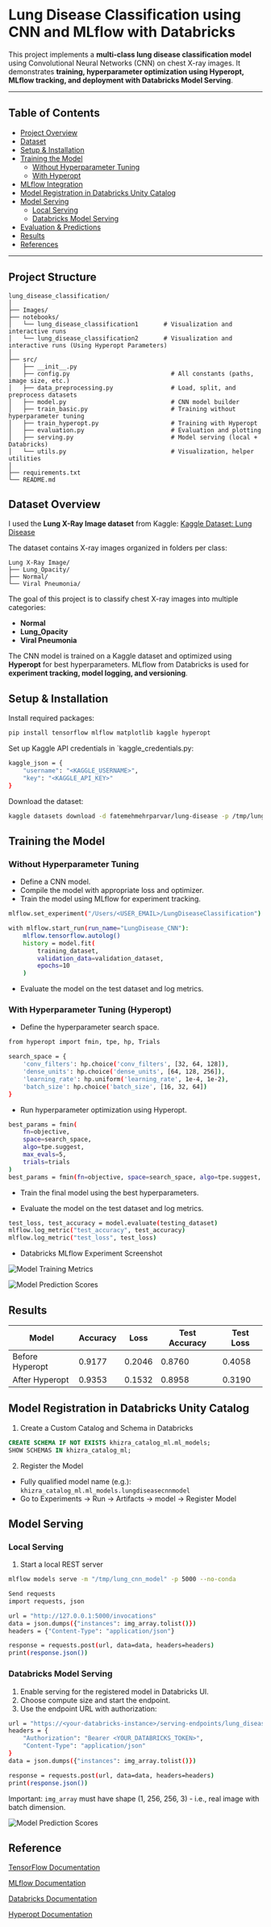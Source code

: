 # Lung Disease Classification using CNN and MLflow with Databricks

This project implements a **multi-class lung disease classification model** using Convolutional Neural Networks (CNN) on chest X-ray images. It demonstrates **training, hyperparameter optimization using Hyperopt, MLflow tracking, and deployment with Databricks Model Serving**.

---

## Table of Contents

- [Project Overview](#project-overview)
- [Dataset](#dataset)
- [Setup & Installation](#setup--installation)
- [Training the Model](#training-the-model)
  - [Without Hyperparameter Tuning](#without-hyperparameter-tuning)
  - [With Hyperopt](#with-hyperopt)
- [MLflow Integration](#mlflow-integration)
- [Model Registration in Databricks Unity Catalog](#model-registration-in-databricks-unity-catalog)
- [Model Serving](#model-serving)
  - [Local Serving](#local-serving)
  - [Databricks Model Serving](#databricks-model-serving)
- [Evaluation & Predictions](#evaluation--predictions)
- [Results](#results)
- [References](#references)

---

## Project Structure 
```plaintext
lung_disease_classification/
│
├── Images/
├── notebooks/
│   └── lung_disease_classification1       # Visualization and interactive runs
│   └── lung_disease_classification2       # Visualization and interactive runs (Using Hyperopt Parameters)
│
├── src/
│   ├── __init__.py
│   ├── config.py                            # All constants (paths, image size, etc.)
│   ├── data_preprocessing.py                # Load, split, and preprocess datasets
│   ├── model.py                             # CNN model builder
│   ├── train_basic.py                       # Training without hyperparameter tuning
│   ├── train_hyperopt.py                    # Training with Hyperopt
│   ├── evaluation.py                        # Evaluation and plotting
│   ├── serving.py                           # Model serving (local + Databricks)
│   └── utils.py                             # Visualization, helper utilities
│
├── requirements.txt
└── README.md
```

## Dataset Overview

I used the **Lung X-Ray Image dataset** from Kaggle:   [Kaggle Dataset: Lung Disease](https://www.kaggle.com/datasets/fatemehmehrparvar/lung-disease)

The dataset contains X-ray images organized in folders per class:

```plaintext
Lung X-Ray Image/
├── Lung_Opacity/
├── Normal/
└── Viral Pneumonia/
```

The goal of this project is to classify chest X-ray images into multiple categories:

- **Normal**
- **Lung_Opacity**
- **Viral Pneumonia**


The CNN model is trained on a Kaggle dataset and optimized using **Hyperopt** for best hyperparameters. MLflow from Databricks is used for **experiment tracking, model logging, and versioning**.


## Setup & Installation

Install required packages:

```bash
pip install tensorflow mlflow matplotlib kaggle hyperopt
```
Set up Kaggle API credentials in `kaggle_credentials.py:

```bash
kaggle_json = {
    "username": "<KAGGLE_USERNAME>",
    "key": "<KAGGLE_API_KEY>"
}
```

Download the dataset:
```bash
kaggle datasets download -d fatemehmehrparvar/lung-disease -p /tmp/lung_data --unzip
```

## Training the Model
### Without Hyperparameter Tuning

- Define a CNN model.
- Compile the model with appropriate loss and optimizer.
- Train the model using MLflow for experiment tracking.
```bash
mlflow.set_experiment("/Users/<USER_EMAIL>/LungDiseaseClassification")

with mlflow.start_run(run_name="LungDisease_CNN"):
    mlflow.tensorflow.autolog()
    history = model.fit(
        training_dataset,
        validation_data=validation_dataset,
        epochs=10
    )
```
- Evaluate the model on the test dataset and log metrics.

### With Hyperparameter Tuning (Hyperopt)

- Define the hyperparameter search space.
```bash
from hyperopt import fmin, tpe, hp, Trials

search_space = {
    'conv_filters': hp.choice('conv_filters', [32, 64, 128]),
    'dense_units': hp.choice('dense_units', [64, 128, 256]),
    'learning_rate': hp.uniform('learning_rate', 1e-4, 1e-2),
    'batch_size': hp.choice('batch_size', [16, 32, 64])
}
```

- Run hyperparameter optimization using Hyperopt.
```bash
best_params = fmin(
    fn=objective,
    space=search_space,
    algo=tpe.suggest,
    max_evals=5,
    trials=trials
)
best_params = fmin(fn=objective, space=search_space, algo=tpe.suggest, max_evals=5, trials=Trials())
```

- Train the final model using the best hyperparameters.

- Evaluate the model on the test dataset and log metrics.
```bash
test_loss, test_accuracy = model.evaluate(testing_dataset)
mlflow.log_metric("test_accuracy", test_accuracy)
mlflow.log_metric("test_loss", test_loss)
```
- Databricks MLflow Experiment Screenshot


![Model Training Metrics](images/model_training_metrics.png)

![Model Prediction Scores](images/model_prediction_scores.png)

## Results

| Model           | Accuracy | Loss   | Test Accuracy | Test Loss |
|-----------------|---------|-------|---------------|-----------|
| Before Hyperopt | 0.9177  | 0.2046| 0.8760        | 0.4058    |
| After Hyperopt  | 0.9353  | 0.1532| 0.8958        | 0.3190    |


## Model Registration in Databricks Unity Catalog

1. Create a Custom Catalog and Schema in Databricks
```sql
CREATE SCHEMA IF NOT EXISTS khizra_catalog_ml.ml_models;
SHOW SCHEMAS IN khizra_catalog_ml;
```

2. Register the Model

- Fully qualified model name (e.g.): `khizra_catalog_ml.ml_models.lungdiseasecnnmodel`
- Go to Experiments → Run → Artifacts → model → Register Model


## Model Serving
### Local Serving

1. Start a local REST server
```bash
mlflow models serve -m "/tmp/lung_cnn_model" -p 5000 --no-conda
```

```bash
Send requests
import requests, json

url = "http://127.0.0.1:5000/invocations"
data = json.dumps({"instances": img_array.tolist()})
headers = {"Content-Type": "application/json"}

response = requests.post(url, data=data, headers=headers)
print(response.json())
```


### Databricks Model Serving

1. Enable serving for the registered model in Databricks UI.
2. Choose compute size and start the endpoint.
3. Use the endpoint URL with authorization:
```bash
url = "https://<your-databricks-instance>/serving-endpoints/lung_disease_cnn_model_endpoint_ui/invocations"
headers = {
    "Authorization": "Bearer <YOUR_DATABRICKS_TOKEN>",
    "Content-Type": "application/json"
}
data = json.dumps({"instances": img_array.tolist()})

response = requests.post(url, data=data, headers=headers)
print(response.json())
```

Important: `img_array` must have shape (1, 256, 256, 3) - i.e., real image with batch dimension.

![Model Prediction Scores](images/model_serving.png)


## Reference
[TensorFlow Documentation](https://www.tensorflow.org/learn)

[MLflow Documentation](https://docs.databricks.com/aws/en/mlflow/)

[Databricks Documentation](https://docs.databricks.com/aws/en/)

[Hyperopt Documentation](https://docs.databricks.com/aws/en/machine-learning/automl-hyperparam-tuning/hyperopt-concepts)
